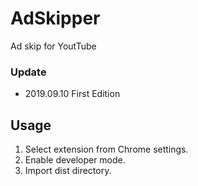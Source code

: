 # AdSkipper

Ad skip for YoutTube

### Update

- 2019.09.10 First Edition

## Usage

1. Select extension from Chrome settings.
1. Enable developer mode.
1. Import dist directory.
